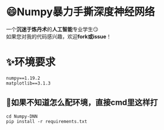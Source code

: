 # :smile:Numpy暴力手撕深度神经网络
  一个**沉迷于炼丹术**的**人工智能**专业学生:smirk:  
  如果您对我的代码感兴趣，欢迎**fork或issue**！
# :sparkles:环境要求
`numpy==1.19.2`  
`matplotlib==3.1.3`
## :grimacing:如果不知道怎么配环境，直接cmd里这样打
`cd Numpy-DNN`  
`pip install -r requirements.txt`
